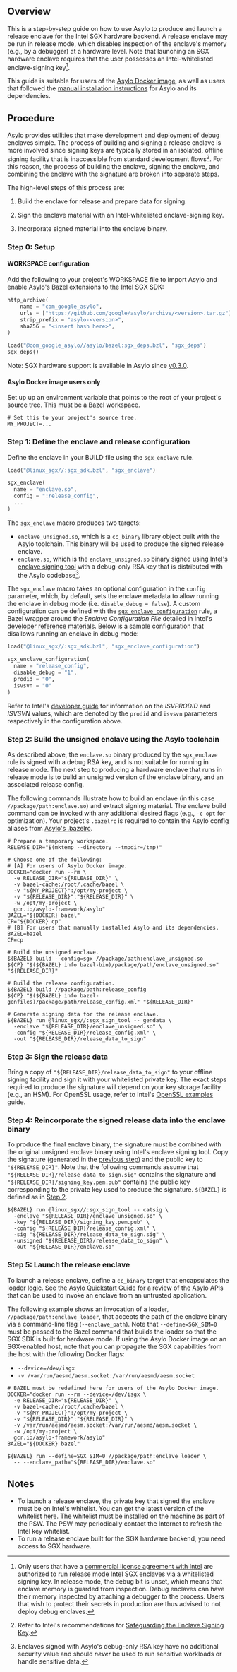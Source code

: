 <!--jekyll-front-matter
---

title: Intel SGX hardware release enclaves

overview: Build, sign and launch an Intel SGX enclave in release mode.

location: /_docs/guides/sgx_release_enclaves.md

order: 30

layout: docs

type: markdown

toc: true

---
{% include home.html %}
jekyll-front-matter-->

## Overview

This is a step-by-step guide on how to use Asylo to produce and launch a release
enclave for the Intel SGX hardware backend. A release enclave may be run in
release mode, which disables inspection of the enclave's memory (e.g., by a
debugger) at a hardware level. Note that launching an SGX hardware enclave
requires that the user possesses an Intel-whitelisted enclave-signing key[^1].

This guide is suitable for users of the
[Asylo Docker image](https://github.com/google/asylo#build-environment-in-docker-recommended),
as well as users that followed the
[manual installation instructions](https://github.com/google/asylo/blob/master/INSTALL.md)
for Asylo and its dependencies.

## Procedure

Asylo provides utilities that make development and deployment of debug enclaves
simple. The process of building and signing a release enclave is more involved
since signing keys are typically stored in an isolated, offline signing facility
that is inaccessible from standard development flows[^2]. For this reason, the
process of building the enclave, signing the enclave, and combining the enclave
with the signature are broken into separate steps.

The high-level steps of this process are:

1.  Build the enclave for release and prepare data for signing.

2.  Sign the enclave material with an Intel-whitelisted enclave-signing key.

3.  Incorporate signed material into the enclave binary.

### Step 0: Setup

#### WORKSPACE configuration

Add the following to your project's WORKSPACE file to import Asylo and enable
Asylo's Bazel extensions to the Intel SGX SDK:

```python
http_archive(
    name = "com_google_asylo",
    urls = ["https://github.com/google/asylo/archive/<version>.tar.gz"],
    strip_prefix = "asylo-<version>",
    sha256 = "<insert hash here>",
)

load("@com_google_asylo//asylo/bazel:sgx_deps.bzl", "sgx_deps")
sgx_deps()
```

Note: SGX hardware support is available in Asylo since
[v0.3.0](https://github.com/google/asylo/releases/tag/v0.3.0).

#### Asylo Docker image users only

Set up up an environment variable that points to the root of your project's
source tree. This must be a Bazel workspace.

```shell
# Set this to your project's source tree.
MY_PROJECT=...
```

### Step 1: Define the enclave and release configuration

Define the enclave in your BUILD file using the `sgx_enclave` rule.

```python
load("@linux_sgx//:sgx_sdk.bzl", "sgx_enclave")

sgx_enclave(
  name = "enclave.so",
  config = ":release_config",
  ...
)
```

The `sgx_enclave` macro produces two targets:

*   `enclave_unsigned.so`, which is a `cc_binary` library object built with the
    Asylo toolchain. This binary will be used to produce the signed release
    enclave.
*   `enclave.so`, which is the `enclave_unsigned.so` binary signed using
    [Intel's enclave signing tool](https://software.intel.com/en-us/sgx-sdk-dev-reference-the-enclave-signing-tool)
    with a debug-only RSA key that is distributed with the Asylo codebase[^3].

The `sgx_enclave` macro takes an optional configuration in the `config`
parameter, which, by default, sets the enclave metadata to allow running the
enclave in debug mode (i.e. `disable_debug = false`). A custom configuration can
be defined with the
[`sgx_enclave_configuration`](https://github.com/google/asylo/blob/a6e1e5ec607ee9a3854134b32769f6873908d405/asylo/distrib/sgx_x86_64/linux_sgx_2_1_3.patch#L2970)
rule, a Bazel wrapper around the _Enclave Configuration File_ detailed in
Intel's
[developer reference materials](https://01.org/sites/default/files/documentation/intel_sgx_sdk_developer_reference_for_linux_os_pdf.pdf).
Below is a sample configuration that disallows running an enclave in debug mode:

```python
load("@linux_sgx//:sgx_sdk.bzl", "sgx_enclave_configuration")

sgx_enclave_configuration(
  name = "release_config",
  disable_debug = "1",
  prodid = "0",
  isvsvn = "0"
)
```

Refer to Intel's [developer guide](https://software.intel.com/en-us/node/702979)
for information on the _ISVPRODID_ and _ISVSVN_ values, which are denoted by the
`prodid` and `isvsvn` parameters respectively in the configuration above.

### Step 2: Build the unsigned enclave using the Asylo toolchain

As described above, the `enclave.so` binary produced by the `sgx_enclave` rule
is signed with a debug RSA key, and is not suitable for running in release mode.
The next step to producing a hardware enclave that runs in release mode is to
build an unsigned version of the enclave binary, and an associated release
config.

The following commands illustrate how to build an enclave (in this case
`//package/path:enclave.so`) and extract signing material. The enclave build
command can be invoked with any additional desired flags (e.g., `-c opt` for
optimization). Your project's `.bazelrc` is required to contain the Asylo config
aliases from
[Asylo's .bazelrc](https://github.com/google/asylo/blob/v0.3.0/.bazelrc).

```shell
# Prepare a temporary workspace.
RELEASE_DIR="$(mktemp --directory --tmpdir=/tmp)"

# Choose one of the following:
# [A] For users of Asylo Docker image.
DOCKER="docker run --rm \
  -e RELEASE_DIR="${RELEASE_DIR}" \
  -v bazel-cache:/root/.cache/bazel \
  -v "${MY_PROJECT}":/opt/my-project \
  -v "${RELEASE_DIR}":"${RELEASE_DIR}" \
  -w /opt/my-project \
  gcr.io/asylo-framework/asylo"
BAZEL="${DOCKER} bazel"
CP="${DOCKER} cp"
# [B] For users that manually installed Asylo and its dependencies.
BAZEL=bazel
CP=cp

# Build the unsigned enclave.
${BAZEL} build --config=sgx //package/path:enclave_unsigned.so
${CP} "$(${BAZEL} info bazel-bin)/package/path/enclave_unsigned.so" "${RELEASE_DIR}"

# Build the release configuration.
${BAZEL} build //package/path:release_config
${CP} "$(${BAZEL} info bazel-genfiles)/package/path/release_config.xml" "${RELEASE_DIR}"

# Generate signing data for the release enclave.
${BAZEL} run @linux_sgx//:sgx_sign_tool -- gendata \
  -enclave "${RELEASE_DIR}/enclave_unsigned.so" \
  -config "${RELEASE_DIR}/release_config.xml" \
  -out "${RELEASE_DIR}/release_data_to_sign"
```

### Step 3: Sign the release data

Bring a copy of `"${RELEASE_DIR}/release_data_to_sign"` to your offline signing
facility and sign it with your whitelisted private key. The exact steps required
to produce the signature will depend on your key storage facility (e.g., an
HSM). For OpenSSL usage, refer to Intel's
[OpenSSL examples](https://software.intel.com/en-us/sgx-sdk-dev-reference-openssl-examples)
guide.

### Step 4: Reincorporate the signed release data into the enclave binary

To produce the final enclave binary, the signature must be combined with the
original unsigned enclave binary using Intel's enclave signing tool. Copy the
signature (generated in the [previous step](#step-3-sign-the-release-data)) and
the public key to `"${RELEASE_DIR}"`. Note that the following commands assume
that `"${RELEASE_DIR}/release_data_to_sign.sig"` contains the signature and
`"${RELEASE_DIR}/signing_key.pem.pub"` contains the public key corresponding to
the private key used to produce the signature. `${BAZEL}` is defined as in
[Step 2](#step-2-build-the-unsigned-enclave-using-the-asylo-toolchain).

```shell
${BAZEL} run @linux_sgx//:sgx_sign_tool -- catsig \
  -enclave "${RELEASE_DIR}/enclave_unsigned.so" \
  -key "${RELEASE_DIR}/signing_key.pem.pub" \
  -config "${RELEASE_DIR}/release_config.xml" \
  -sig "${RELEASE_DIR}/release_data_to_sign.sig" \
  -unsigned "${RELEASE_DIR}/release_data_to_sign" \
  -out "${RELEASE_DIR}/enclave.so"
```

### Step 5: Launch the release enclave

To launch a release enclave, define a `cc_binary` target that encapsulates the
loader logic. See the
[Asylo Quickstart Guide](https://asylo.dev/docs/guides/quickstart.html#enclave-interaction-model)
for a review of the Asylo APIs that can be used to invoke an enclave from an
untrusted application.

The following example shows an invocation of a loader,
`//package/path:enclave_loader`, that accepts the path of the enclave binary via
a command-line flag (`--enclave_path`). Note that `--define=SGX_SIM=0` must be
passed to the Bazel command that builds the loader so that the SGX SDK is built
for hardware mode. If using the Asylo Docker image on an SGX-enabled host, note
that you can propagate the SGX capabilities from the host with the following
Docker flags:

*   `--device=/dev/isgx`
*   `-v /var/run/aesmd/aesm.socket:/var/run/aesmd/aesm.socket`

```shell
# BAZEL must be redefined here for users of the Asylo Docker image.
DOCKER="docker run --rm --device=/dev/isgx \
  -e RELEASE_DIR="${RELEASE_DIR}" \
  -v bazel-cache:/root/.cache/bazel \
  -v "${MY_PROJECT}":/opt/my-project \
  -v "${RELEASE_DIR}":"${RELEASE_DIR}" \
  -v /var/run/aesmd/aesm.socket:/var/run/aesmd/aesm.socket \
  -w /opt/my-project \
  gcr.io/asylo-framework/asylo"
BAZEL="${DOCKER} bazel"

${BAZEL} run --define=SGX_SIM=0 //package/path:enclave_loader \
  -- --enclave_path="${RELEASE_DIR}/enclave.so"
```

## Notes

*   To launch a release enclave, the private key that signed the enclave must be
    on Intel's whitelist. You can get the latest version of the whitelist
    [here](http://whitelist.trustedservices.intel.com/SGX/LCWL/Linux/sgx_white_list_cert.bin).
    The whitelist must be installed on the machine as part of the PSW. The PSW
    may periodically contact the Internet to refresh the Intel key whitelist.
*   To run a release enclave built for the SGX hardware backend, you need access
    to SGX hardware.

[^1]: Only users that have a
    [commercial license agreement with Intel](https://software.intel.com/en-us/articles/intel-software-guard-extensions-product-licensing-faq)
    are authorized to run release mode Intel SGX enclaves via a whitelisted
    signing key. In release mode, the debug bit is unset, which means that
    enclave memory is guarded from inspection. Debug enclaves can have their
    memory inspected by attaching a debugger to the process. Users that wish
    to protect their secrets in production are thus advised to not deploy
    debug enclaves.

<!--Intentional comment to prevent formatting tools from removing this blank line-->

[^2]: Refer to Intel's recommendations for
    [Safeguarding the Enclave Signing Key](https://software.intel.com/en-us/node/702980).

<!--Intentional comment to prevent formatting tools from removing this blank line-->

[^3]: Enclaves signed with Asylo's debug-only RSA key have no additional
    security value and should _never_ be used to run sensitive workloads or
    handle sensitive data.
